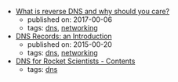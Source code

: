 * [What is reverse DNS and why should you care?](https://blog.leadfeeder.com/what-is-reverse-dns-and-why-you-should-care/)
    * published on: 2017-00-06
    * tags: [dns](../tags/dns.md), [networking](../tags/networking.md)
* [DNS Records: an Introduction](https://www.linode.com/docs/networking/dns/dns-records-an-introduction/)
    * published on: 2015-00-20
    * tags: [dns](../tags/dns.md), [networking](../tags/networking.md)
* [DNS for Rocket Scientists - Contents](http://zytrax.com/books/dns/)
    * tags: [dns](../tags/dns.md)
